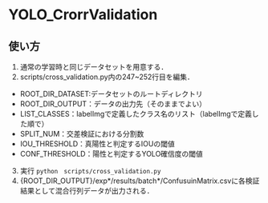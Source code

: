 # YOLO_CrorrValidation

## 使い方
1. 通常の学習時と同じデータセットを用意する．
2. scripts/cross_validation.py内の247~252行目を編集．
+ ROOT_DIR_DATASET:データセットのルートディレクトリ
+ ROOT_DIR_OUTPUT：データの出力先（そのままでよい）
+ LIST_CLASSES：labelImgで定義したクラス名のリスト（labelImgで定義した順で）
+ SPLIT_NUM：交差検証における分割数
+ IOU_THRESHOLD：真陽性と判定するIOUの閾値
+ CONF_THRESHOLD：陽性と判定するYOLO確信度の閾値
  
3. 実行
`python　scripts/cross_validation.py` 
4. {ROOT_DIR_OUTPUT}/exp*/results/batch*/ConfusuinMatrix.csvに各検証結果として混合行列データが出力される．

